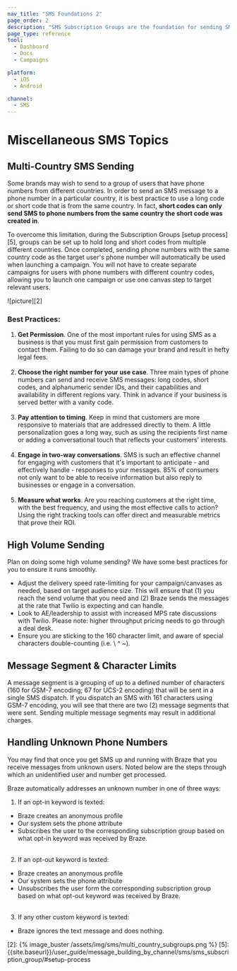 ```yaml
---
nav_title: "SMS Foundations 2"
page_order: 2
description: "SMS Subscription Groups are the foundation for sending SMS through Braze. A Subscription Group is a collection of sending phone numbers (i.e. short codes, long codes, and/or alphanumeric sender IDs) that are used for a specific type of messaging purpose."
page_type: reference
tool:
  - Dashboard
  - Docs
  - Campaigns

platform:
  - iOS
  - Android

channel:
  - SMS
---
```


# Miscellaneous SMS Topics

## Multi-Country SMS Sending
Some brands may wish to send to a group of users that have phone numbers from different countries. In order to send an SMS message to a phone number in a particular country, it is best practice to use a long code or short code that is from the same country. In fact, __short codes can only send SMS to phone numbers from the same country the short code was created in__. 

To overcome this limitation, during the Subscription Groups [setup process][5], groups can be set up to hold long and short codes from multiple different countries. Once completed, sending phone numbers with the same country code as the target user's phone number will automatically be used when launching a campaign. You will not have to create separate campaigns for users with phone numbers with different country codes, allowing you to launch one campaign or use one canvas step to target relevant users.

![picture][2]

### Best Practices:

1. __Get Permission__. One of the most important rules for using SMS as a business is that you must first gain permission from customers to contact them. Failing to do so can damage your brand and result in hefty legal fees.<br><br>
2. __Choose the right number for your use case__. Three main types of phone numbers can send and receive SMS messages: long codes, short codes, and alphanumeric sender IDs, and their capabilities and availability in different regions vary. Think in advance if your business is served better with a vanity code. <br><br>
3. __Pay attention to timing__. Keep in mind that customers are more responsive to materials that are addressed directly to them. A little personalization goes a long way, such as using the recipients first name or adding a conversational touch that reflects your customers' interests.<br><br>
4. __Engage in two-way conversations__. SMS is such an effective channel for engaging with customers that it's important to anticipate - and effectively handle - responses to your messages. 85% of consumers not only want to be able to receive information but also reply to businesses or engage in a conversation.<br><br>
5. __Measure what works__. Are you reaching customers at the right time, with the best frequency, and using the most effective calls to action? Using the right tracking tools can offer direct and measurable metrics that prove their ROI. 

## High Volume Sending

Plan on doing some high volume sending? We have some best practices for you to ensure it runs smoothly.

- Adjust the delivery speed rate-limiting for your campaign/canvases as needed, based on target audience size. This will ensure that (1) you reach the send volume that you need and (2) Braze sends the messages at the rate that Twilio is expecting and can handle.
- Look to AE/leadership to assist with increased MPS rate discussions with Twilio.
Please note: higher throughput pricing needs to go through a deal desk.
- Ensure you are sticking to the 160 character limit, and aware of special characters double-counting (i.e. \ ^ &#126;). 

## Message Segment & Character Limits
A message segment is a grouping of up to a defined number of characters (160 for GSM-7 encoding; 67 for UCS-2 encoding) that will be sent in a single SMS dispatch. If you dispatch an SMS with 161 characters using GSM-7 encoding, you will see that there are two (2) message segments that were sent. Sending multiple message segments may result in additional charges.

## Handling Unknown Phone Numbers
You may find that once you get SMS up and running with Braze that you receive messages from unknown users. Noted below are the steps through which an unidentified user and number get processed.

Braze automatically addresses an unknown number in one of three ways:
1. If an opt-in keyword is texted:
  * Braze creates an anonymous profile
  * Our system sets the phone attribute
  * Subscribes the user to the corresponding subscription group based on what opt-in keyword was received by Braze.<br><br>
2. If an opt-out keyword is texted:
  * Braze creates an anonymous profile
  * Our system sets the phone attribute
  * Unsubscribes the user form the corresponding subscription group based on what opt-out keyword was received by Braze.<br><br>
3. If any other custom keyword is texted:
  * Braze ignores the text message and does nothing.

[1]: {{site.baseurl}}/user_guide/message_building_by_channel/sms/sms_subscription_group/
[2]: {% image_buster /assets/img/sms/multi_country_subgroups.png %}
[5]: {{site.baseurl}}/user_guide/message_building_by_channel/sms/sms_subscription_group/#setup-process
